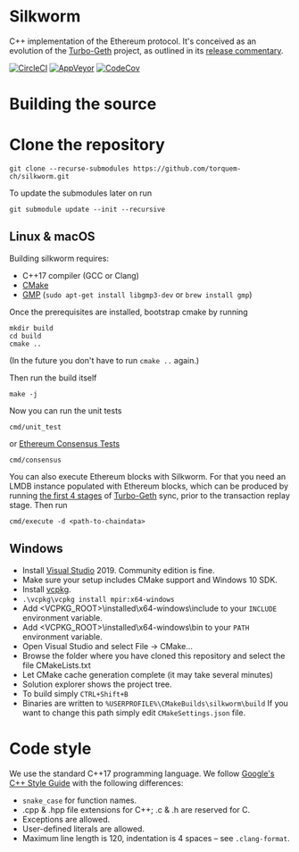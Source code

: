 Silkworm
===

C++ implementation of the Ethereum protocol.
It's conceived as an evolution of the [Turbo-Geth](https://github.com/ledgerwatch/turbo-geth) project,
as outlined in its [release commentary](https://ledgerwatch.github.io/turbo_geth_release.html#Licence-and-language-migration-plan-out-of-scope-for-the-release).

[![CircleCI](https://circleci.com/gh/torquem-ch/silkworm.svg?style=svg)](https://circleci.com/gh/torquem-ch/silkworm)
[![AppVeyor](https://ci.appveyor.com/api/projects/status/8npida1piyqw1844/branch/master?svg=true)](https://ci.appveyor.com/project/torquem/silkworm)
[![CodeCov](https://codecov.io/gh/torquem-ch/silkworm/branch/master/graph/badge.svg)](https://codecov.io/gh/torquem-ch/silkworm)

# Building the source

# Clone the repository

```
git clone --recurse-submodules https://github.com/torquem-ch/silkworm.git
```

To update the submodules later on run 
```
git submodule update --init --recursive
```

## Linux & macOS
Building silkworm requires:
* C++17 compiler (GCC or Clang)
* [CMake](http://cmake.org)
* [GMP](http://gmplib.org) (`sudo apt-get install libgmp3-dev` or `brew install gmp`)

Once the prerequisites are installed, bootstrap cmake by running
```
mkdir build
cd build
cmake ..
```
(In the future you don't have to run `cmake ..` again.)

Then run the build itself
```
make -j
```

Now you can run the unit tests
```
cmd/unit_test
```
or [Ethereum Consensus Tests](https://github.com/ethereum/tests)
```
cmd/consensus
```

You can also execute Ethereum blocks with Silkworm.
For that you need an LMDB instance populated with Ethereum blocks,
which can be produced by running [the first 4 stages](https://ledgerwatch.github.io/turbo_geth_release.html#Currently-envisaged-stages) of [Turbo-Geth](https://github.com/ledgerwatch/turbo-geth) sync, prior to the transaction replay stage.
Then run
```
cmd/execute -d <path-to-chaindata>
```


## Windows
* Install [Visual Studio](https://www.visualstudio.com/downloads) 2019. Community edition is fine.
* Make sure your setup includes CMake support and Windows 10 SDK.
* Install [vcpkg](https://github.com/microsoft/vcpkg#quick-start-windows).
* `.\vcpkg\vcpkg install mpir:x64-windows`
* Add <VCPKG_ROOT>\installed\x64-windows\include to your `INCLUDE` environment variable.
* Add <VCPKG_ROOT>\installed\x64-windows\bin to your `PATH` environment variable.
* Open Visual Studio and select File -> CMake...
* Browse the folder where you have cloned this repository and select the file CMakeLists.txt
* Let CMake cache generation complete (it may take several minutes)
* Solution explorer shows the project tree.
* To build simply `CTRL+Shift+B`
* Binaries are written to `%USERPROFILE%\CMakeBuilds\silkworm\build` If you want to change this path simply edit `CMakeSettings.json` file.

# Code style

We use the standard C++17 programming language.
We follow [Google's C++ Style Guide](https://google.github.io/styleguide/cppguide.html) with the following differences:

* `snake_case` for function names.
* .cpp & .hpp file extensions for C++; .c & .h are reserved for C.
* Exceptions are allowed.
* User-defined literals are allowed.
* Maximum line length is 120, indentation is 4 spaces – see `.clang-format`.
